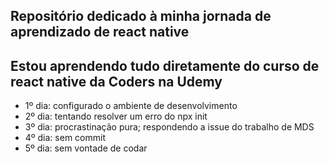 ## Repositório dedicado à minha jornada de aprendizado de react native

## Estou aprendendo tudo diretamente do curso de react native da Coders na Udemy

- 1º dia: configurado o ambiente de desenvolvimento
- 2º dia: tentando resolver um erro do npx init
- 3º dia: procrastinação pura; respondendo a issue do trabalho de MDS
- 4º dia: sem commit
- 5º dia: sem vontade de codar